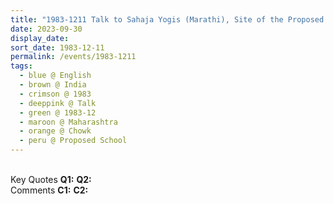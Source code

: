 ```yaml
---
title: "1983-1211 Talk to Sahaja Yogis (Marathi), Site of the Proposed School, Chowk (near Khopolī, 70 kms SE of Mumbai), Maharashtra, India"
date: 2023-09-30
display_date: 
sort_date: 1983-12-11
permalink: /events/1983-1211
tags:
  - blue @ English
  - brown @ India
  - crimson @ 1983
  - deeppink @ Talk
  - green @ 1983-12
  - maroon @ Maharashtra
  - orange @ Chowk
  - peru @ Proposed School
---
```


<br>

<wave-list>
  <list-title color="DarkSeaGreen" width="55">Key Quotes</list-title>
  <list-item color="BlanchedAlmond" width="280"><b>Q1:</b> <i></i></list-item>
  <list-item color="Lavender" width="280"><b>Q2:</b> <i></i></list-item>
</wave-list>

<br>

<wave-list>
  <list-title color="DarkSeaGreen" width="55">Comments</list-title>
  <list-item color="BlanchedAlmond" width="280"><b>C1:</b> <i></i></list-item>
  <list-item color="Lavender" width="280"><b>C2:</b> <i></i></list-item>
</wave-list>